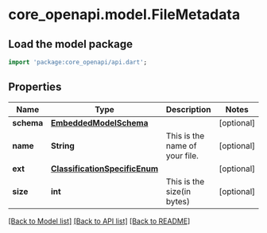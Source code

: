 # core_openapi.model.FileMetadata

## Load the model package
```dart
import 'package:core_openapi/api.dart';
```

## Properties
Name | Type | Description | Notes
------------ | ------------- | ------------- | -------------
**schema** | [**EmbeddedModelSchema**](EmbeddedModelSchema.md) |  | [optional] 
**name** | **String** | This is the name of your file. | [optional] 
**ext** | [**ClassificationSpecificEnum**](ClassificationSpecificEnum.md) |  | [optional] 
**size** | **int** | This is the size(in bytes) | [optional] 

[[Back to Model list]](../README.md#documentation-for-models) [[Back to API list]](../README.md#documentation-for-api-endpoints) [[Back to README]](../README.md)


